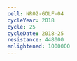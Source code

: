 ```yaml
---
cell: NR02-GOLF-04
cycleYear: 2018
cycle: 25
cycleDate: 2018-25
resistance: 448000
enlightened: 1000000
---
```

